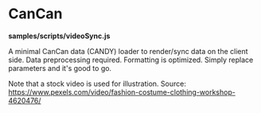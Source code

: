# CanCan

**samples/scripts/videoSync.js**

A minimal CanCan data (CANDY) loader to render/sync data on the client side. Data preprocessing required. Formatting is optimized. Simply replace parameters and it's good to go.


Note that a stock video is used for illustration. Source: <a>https://www.pexels.com/video/fashion-costume-clothing-workshop-4620476/</a>